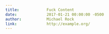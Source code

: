 ```yaml
---
title:            Fuck Content
date:             2017-01-21 00:00:00 -0500
author:           Michael Rock
link:             http://example.org/
---
```

